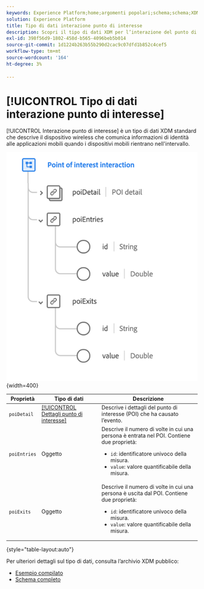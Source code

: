 ```yaml
---
keywords: Experience Platform;home;argomenti popolari;schema;schema;XDM;campi;schemi;schemi;poi;interazione;punto di interesse;punto di interesse;tipo di dati;tipo di dati;tipo di dati;
solution: Experience Platform
title: Tipo di dati interazione punto di interesse
description: Scopri il tipo di dati XDM per l’interazione del punto di interesse.
exl-id: 398f56d9-1802-458d-b565-4096beb5b014
source-git-commit: 1d1224b263b55b290d2cac9c07dfd1b852c4cef5
workflow-type: tm+mt
source-wordcount: '164'
ht-degree: 3%

---
```


# [!UICONTROL Tipo di dati interazione punto di interesse]

[!UICONTROL Interazione punto di interesse] è un tipo di dati XDM standard che descrive il dispositivo wireless che comunica informazioni di identità alle applicazioni mobili quando i dispositivi mobili rientrano nell&#39;intervallo.

![](../images/data-types/poi-interaction.png){width=400}

| Proprietà | Tipo di dati | Descrizione |
| --- | --- | --- |
| `poiDetail` | [[!UICONTROL Dettagli punto di interesse]](./poi-details.md) | Descrive i dettagli del punto di interesse (POI) che ha causato l’evento. |
| `poiEntries` | Oggetto | Descrive il numero di volte in cui una persona è entrata nel POI. Contiene due proprietà: <ul><li>`id`: identificatore univoco della misura.</li><li>`value`: valore quantificabile della misura.</li></ul> |
| `poiExits` | Oggetto | Descrive il numero di volte in cui una persona è uscita dal POI. Contiene due proprietà: <ul><li>`id`: identificatore univoco della misura.</li><li>`value`: valore quantificabile della misura.</li></ul> |

{style="table-layout:auto"}

Per ulteriori dettagli sul tipo di dati, consulta l’archivio XDM pubblico:

* [Esempio compilato](https://github.com/adobe/xdm/blob/master/components/datatypes/deprecated/poi-interaction.example.1.json)
* [Schema completo](https://github.com/adobe/xdm/blob/master/components/datatypes/deprecated/poi-interaction.schema.json)
